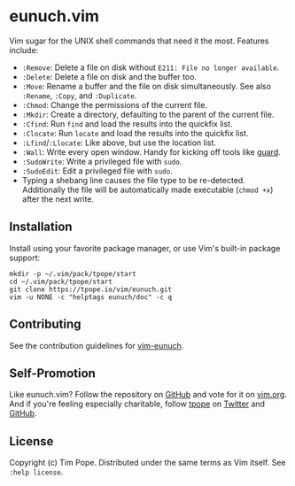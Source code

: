 # eunuch.vim

Vim sugar for the UNIX shell commands that need it the most.  Features
include:

* `:Remove`: Delete a file on disk without `E211: File no longer available`.
* `:Delete`: Delete a file on disk and the buffer too.
* `:Move`: Rename a buffer and the file on disk simultaneously.  See also
  `:Rename`, `:Copy`, and `:Duplicate`.
* `:Chmod`: Change the permissions of the current file.
* `:Mkdir`: Create a directory, defaulting to the parent of the current file.
* `:Cfind`: Run `find` and load the results into the quickfix list.
* `:Clocate`: Run `locate` and load the results into the quickfix list.
* `:Lfind`/`:Llocate`: Like above, but use the location list.
* `:Wall`: Write every open window.  Handy for kicking off tools like
  [guard][].
* `:SudoWrite`: Write a privileged file with `sudo`.
* `:SudoEdit`: Edit a privileged file with `sudo`.
* Typing a shebang line causes the file type to be re-detected.  Additionally
  the file will be automatically made executable (`chmod +x`) after the next
  write.

[guard]: https://github.com/guard/guard

## Installation

Install using your favorite package manager, or use Vim's built-in package
support:

    mkdir -p ~/.vim/pack/tpope/start
    cd ~/.vim/pack/tpope/start
    git clone https://tpope.io/vim/eunuch.git
    vim -u NONE -c "helptags eunuch/doc" -c q

## Contributing

See the contribution guidelines for
[vim-eunuch](https://github.com/tpope/vim-eunuch#readme).

## Self-Promotion

Like eunuch.vim? Follow the repository on
[GitHub](https://github.com/tpope/vim-eunuch) and vote for it on
[vim.org](http://www.vim.org/scripts/script.php?script_id=4300).  And if
you're feeling especially charitable, follow [tpope](http://tpo.pe/) on
[Twitter](http://twitter.com/tpope) and
[GitHub](https://github.com/tpope).

## License

Copyright (c) Tim Pope.  Distributed under the same terms as Vim itself.
See `:help license`.
